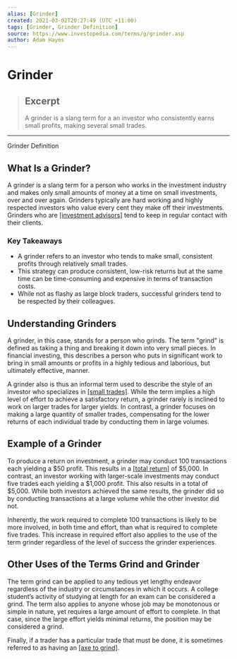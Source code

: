 ```yaml
---
alias: [Grinder]
created: 2021-03-02T20:27:49 (UTC +11:00)
tags: [Grinder, Grinder Definition]
source: https://www.investopedia.com/terms/g/grinder.asp
author: Adam Hayes
---
```


# Grinder

> ## Excerpt
> A grinder is a slang term for a an investor who consistently earns small profits, making several small trades.

---

Grinder Definition
## What Is a Grinder?

A grinder is a slang term for a person who works in the investment industry and makes only small amounts of money at a time on small investments, over and over again. Grinders typically are hard working and highly respected investors who value every cent they make off their investments. Grinders who are [[investment advisors]](https://www.investopedia.com/terms/i/investmentadvisor.asp) tend to keep in regular contact with their clients.

### Key Takeaways

-   A grinder refers to an investor who tends to make small, consistent profits through relatively small trades.
-   This strategy can produce consistent, low-risk returns but at the same time can be time-consuming and expensive in terms of transaction costs.
-   While not as flashy as large block traders, successful grinders tend to be respected by their colleagues.

## Understanding Grinders

A grinder, in this case, stands for a person who grinds. The term "grind" is defined as taking a thing and breaking it down into very small pieces. In financial investing, this describes a person who puts in significant work to bring in small amounts or profits in a highly tedious and laborious, but ultimately effective, manner.

A grinder also is thus an informal term used to describe the style of an investor who specializes in [[small trades]](https://www.investopedia.com/terms/s/smalltrader.asp). While the term implies a high level of effort to achieve a satisfactory return, a grinder rarely is inclined to work on larger trades for larger yields. In contrast, a grinder focuses on making a large quantity of smaller trades, compensating for the lower returns of each individual trade by conducting them in large volumes.

## Example of a Grinder

To produce a return on investment, a grinder may conduct 100 transactions each yielding a $50 profit. This results in a [[total return]](https://www.investopedia.com/terms/t/totalreturn.asp) of $5,000. In contrast, an investor working with larger-scale investments may conduct five trades each yielding a $1,000 profit. This also results in a total of $5,000. While both investors achieved the same results, the grinder did so by conducting transactions at a large volume while the other investor did not.

Inherently, the work required to complete 100 transactions is likely to be more involved, in both time and effort, than what is required to complete five trades. This increase in required effort also applies to the use of the term grinder regardless of the level of success the grinder experiences.

## Other Uses of the Terms Grind and Grinder

The term grind can be applied to any tedious yet lengthy endeavor regardless of the industry or circumstances in which it occurs. A college student’s activity of studying at length for an exam can be considered a grind. The term also applies to anyone whose job may be monotonous or simple in nature, yet requires a large amount of effort to complete. In that case, since the large effort yields minimal returns, the position may be considered a grind.

Finally, if a trader has a particular trade that must be done, it is sometimes referred to as having an [[axe to grind]](https://www.investopedia.com/terms/a/axe.asp).
